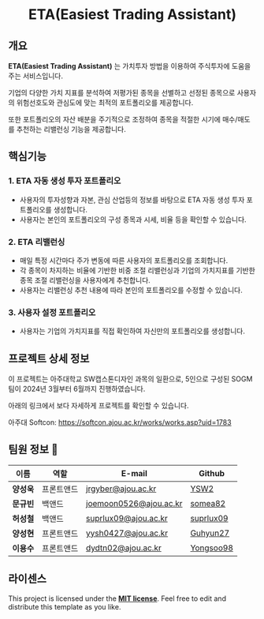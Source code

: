 <div align="center">
  
# ETA(Easiest Trading Assistant)

</div>

## 개요

**ETA(Easiest Trading Assistant)** 는 가치투자 방법을 이용하여 주식투자에 도움을 주는 서비스입니다.


기업의 다양한 가치 지표를 분석하여 저평가된 종목을 선별하고 선정된 종목으로 사용자의 위험선호도와 관심도에 맞는 최적의 포트폴리오를 제공합니다.

또한 포트폴리오의 자산 배분을 주기적으로 조정하여 종목을 적절한 시기에 매수/매도를 추천하는 리밸런싱 기능을 제공합니다.

## 핵심기능

### 1. **ETA 자동 생성 투자 포트폴리오**
   - 사용자의 투자성향과 자본, 관심 산업등의 정보를 바탕으로 ETA 자동 생성 투자 포트폴리오를 생성합니다.
   - 사용자는 본인의 포트폴리오의 구성 종목과 시세, 비율 등을 확인할 수 있습니다.

### 2. **ETA 리밸런싱**
   - 매일 특정 시간마다 주가 변동에 따른 사용자의 포트폴리오를 조회합니다. 
   - 각 종목이 차지하는 비율에 기반한 비중 조절 리밸런싱과 기업의 가치지표를 기반한 종목 조절 리밸런싱을 사용자에게 추천합니다. 
   - 사용자는 리밸런싱 추천 내용에 따라 본인의 포트폴리오를 수정할 수 있습니다.

### 3. **사용자 설정 포트폴리오**
   - 사용자는 기업의 가치지표를 직접 확인하여 자신만의 포트폴리오를 생성합니다.


## 프로젝트 상세 정보

이 프로젝트는 아주대학교 SW캡스톤디자인 과목의 일환으로, 5인으로 구성된 SOGM 팀이 2024년 3월부터 6월까지 진행하였습니다.

아래의 링크에서 보다 자세하게 프로젝트를 확인할 수 있습니다.

아주대 Softcon:  https://softcon.ajou.ac.kr/works/works.asp?uid=1783


                                                             

## 팀원 정보 👥
| 이름 | 역할 | E-mail | Github |
|----- |--------|------|---------------------|
| **양성욱** | 프론트앤드 | jrgyber@ajou.ac.kr     | [YSW2](https://github.com/YSW2) |
| **문규빈** | 백앤드 | joemoon0526@ajou.ac.kr | [somea82](https://github.com/somea82) |
| **허성철** | 백앤드 | suprlux09@ajou.ac.kr   | [suprlux09](https://github.com/suprlux09) |
| **양성현** | 프론트앤드 | yysh0427@ajou.ac.kr    | [Guhyun27](https://github.com/Guhyun27) |
| **이용수** | 프론트앤드 | dydtn02@ajou.ac.kr     | [Yongsoo98](https://github.com/Yongsoo98) |

## 라이센스

This project is licensed under the [**MIT license**](https://github.com/beminder/BeautyMinder/blob/main/LICENSE). Feel free to edit and distribute this template as you like.
